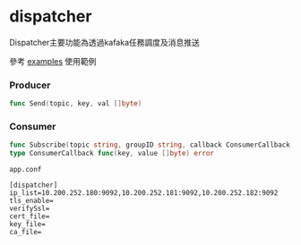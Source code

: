 # dispatcher

Dispatcher主要功能為透過kafaka任務調度及消息推送

參考 [examples](./examples) 使用範例

### Producer

```go
func Send(topic, key, val []byte)
```

### Consumer

```go
func Subscribe(topic string, groupID string, callback ConsumerCallback)
type ConsumerCallback func(key, value []byte) error
```

`app.conf`

```
[dispatcher]
ip_list=10.200.252.180:9092,10.200.252.181:9092,10.200.252.182:9092
tls_enable=
verifySsl=
cert_file=
key_file=
ca_file=
```